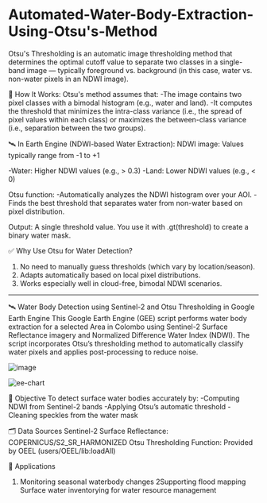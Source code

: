 # Automated-Water-Body-Extraction-Using-Otsu's-Method

Otsu's Thresholding is an automatic image thresholding method that determines the optimal cutoff value to separate two classes in a single-band image — typically foreground vs. background (in this case, water vs. non-water pixels in an NDWI image).

🧠 How It Works:
Otsu's method assumes that:
-The image contains two pixel classes with a bimodal histogram (e.g., water and land).
-It computes the threshold that minimizes the intra-class variance (i.e., the spread of pixel values within each class) or maximizes the between-class variance (i.e., separation between the two groups).

🛰️ In Earth Engine (NDWI-based Water Extraction):
NDWI image: Values typically range from -1 to +1

-Water: Higher NDWI values (e.g., > 0.3)
-Land: Lower NDWI values (e.g., < 0)

Otsu function:
-Automatically analyzes the NDWI histogram over your AOI.
-Finds the best threshold that separates water from non-water based on pixel distribution.

Output:
A single threshold value.
You use it with .gt(threshold) to create a binary water mask.

✅ Why Use Otsu for Water Detection?
1. No need to manually guess thresholds (which vary by location/season).
2. Adapts automatically based on local pixel distributions.
3. Works especially well in cloud-free, bimodal NDWI scenarios.

-------------------------------------------------------------------------------------------------------------------------------------------------------------------------------------------
🛰️ Water Body Detection using Sentinel-2 and Otsu Thresholding in Google Earth Engine
This Google Earth Engine (GEE) script performs water body extraction for a selected Area in Colombo using Sentinel-2 Surface Reflectance imagery and Normalized Difference Water Index (NDWI). The script incorporates Otsu’s thresholding method to automatically classify water pixels and applies post-processing to reduce noise.

![image](https://github.com/user-attachments/assets/93f3ba8c-6cab-4bae-9bed-99fa8685d06c)

![ee-chart](https://github.com/user-attachments/assets/0caae038-a02f-430b-9acf-89c5fd3eda9a)

📌 Objective
To detect surface water bodies accurately by:
-Computing NDWI from Sentinel-2 bands
-Applying Otsu’s automatic threshold
-Cleaning speckles from the water mask

🗂️ Data Sources
Sentinel-2 Surface Reflectance: COPERNICUS/S2_SR_HARMONIZED
Otsu Thresholding Function: Provided by OEEL (users/OEEL/lib:loadAll)

🧠 Applications
1. Monitoring seasonal waterbody changes
2Supporting flood mapping
Surface water inventorying for water resource management



